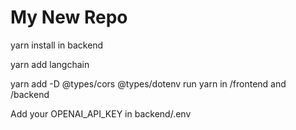 # My New Repo

yarn install in backend

yarn add langchain

yarn add -D @types/cors @types/dotenv
run yarn in /frontend and /backend

Add your OPENAI_API_KEY in backend/.env
